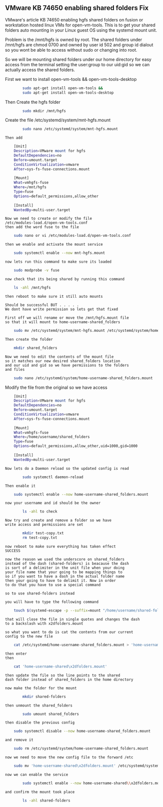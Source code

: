 ## VMware KB 74650 enabling shared folders Fix

VMware's article KB 74650 enabling hgfs shared folders on fusion or workstation
hosted linux VMs for open-vm-tools. This is to get your shared folders auto
mounting in your Linux guest OS using the systemd mount unit.

Problem is the /mnt/hgfs is owned by root. 
The shared folders under /mnt/hgfs are chmod 0700 and owned by user id 502 and group id dialout 
so you wont be able to access without sudo or changing into root.

So we will be mounting shared folders under our home directory for easy access 
from the terminal setting the user:group to our uid:gid so we can actually access 
the shared folders.

First we want to install open-vm-tools && open-vm-tools-desktop

```bash
		sudo apt-get install open-vm-tools &&
		sudo apt-get install open-vm-tools-desktop
```


Then Create the hgfs folder

```bash
		sudo mkdir /mnt/hgfs
```

Create the file /etc/systemd/system/mnt-hgfs.mount


```bash
		sudo nano /etc/systemd/system/mnt-hgfs.mount
```
		
	Then add 

```bash	
	[Unit]
	Description=VMware mount for hgfs
	DefaultDependencies=no
	Before=umount.target
	ConditionVirtualization=vmware
	After=sys-fs-fuse-connections.mount
	
	[Mount]
	What=vmhgfs-fuse
	Where=/mnt/hgfs
	Type=fuse
	Options=default_permissions,allow_other
	
	[Install]
	WantedBy=multi-user.target
```
	

	Now we need to create or modify the file
    /etc/modules-load.d/open-vm-tools.conf 
    then add the word fuse to the file
	
```bash
	sudo nano or vi /etc/modules-load.d/open-vm-tools.conf 
```
	
	
	then we enable and activate the mount service


```bash	
	sudo systemctl enable --now mnt-hgfs.mount
```

	
	now lets run this command to make sure its loaded


```bash	
	sudo modprobe -v fuse 
```

	
	now check that its being shared by running this command

```bash
	ls -ahl /mnt/hgfs
```
	
	then reboot to make sure it still auto mounts
	
	Should be successful BUT . . . . . 
	We dont have write permission so lets get that fixed
	
	First off we will rename or move the /mnt/hgfs.mount file
	so that it will mount to home-username-shared_folders
	
```bash    
	sudo mv /etc/systemd/system/mnt-hgfs.mount /etc/systemd/system/home-username-shared_folders.mount
```
	
	Then create the folder

```bash
	mkdir shared_folders
```
	
	Now we need to edit the contents of the mount file
	so it matches our new desired shared_folders location
	and our uid and gid so we have permissions to the folders
	and files 
	
```bash	
	sudo nano /etc/systemd/system/home-username-shared_folders.mount
```

Modify the file from the original so we have access


```bash	
	[Unit]
	Description=VMware mount for hgfs
	DefaultDependencies=no
	Before=umount.target
	ConditionVirtualization=vmware
	After=sys-fs-fuse-connections.mount
	
	[Mount]
	What=vmhgfs-fuse
	Where=/home/username/shared_folders
	Type=fuse
	Options=default_permissions,allow_other,uid=1000,gid=1000
	
	[Install]
	WantedBy=multi-user.target
```

	
	Now lets do a Daemon reload so the updated config is read

```bash
		sudo systemctl daemon-reload
```

	
	Then enable it 

```bash   
	sudo systemctl enable --now home-username-shared_folders.mount
```
	 
	now your username and id should be the owner

```bash
		ls -ahl to check
```
	
	Now try and create and remove a folder so we have
	write access and permissions are set

```bash
		mkdir test-copy.txt
		rm test-copy.txt
```
	
	now reboot to make sure everything has taken effect
	SUCCESS
	
	now the reason we used the underscore on shared_folders
	instead of the dash (shared-folders) is beacause the dash 
	is sort of a delimiter in the unit file when your doing
	your file name that your going to be mapping things to
	so if you want to have a dash in the actual folder name
	then your going to have to delimit it. Now in order
	to do that you have to use a special command
	
	so to use shared-folders instead
	
	you will have to type the following command
	
```bash
	touch $(systemd-escape -p --suffix=mount "/home/username/shared-folders")
```
	
	that will close the file in single quotes and changes the dash
	to a backslash with x2dfolders.mount
	
	so what you want to do is cat the contents from our current
	config to the new file 
	
```bash
	cat /etc/systemd/home-username-shared_folders.mount > 'home-username-shared\x2dfolders.mount' 
```
	
	then enter
	then

```bash	
	cat 'home-username-shared\x2dfolders.mount'
```
	
	then update the file so the line points to the shared
	dash folder instead of shared_folders in the home directory
	
	now make the folder for the mount

```bash
		mkdir shared-folders
```
	
	then unmount the shared_folders

```bash
		sudo umount shared_folders
```
	
	then disable the previous config

```bash
	sudo systemctl disable --now home-username-shared_folders.mount
```
	
	and remove it

```bash    
	sudo rm /etc/systemd/system/home-username-shared_folders.mount
```
	
	now we need to move the new config file to the forward /etc
	
```bash
	sudo mv 'home-username-shared\x2dfolders.mount' /etc/systemd/system
```
	
	now we can enable the service 

```bash
		sudo systemctl enable --now home-username-shared\\x2dfolders.mount
```
	
	and confirm the mount took place

```bash
		ls -ahl shared-folders
```
	
	